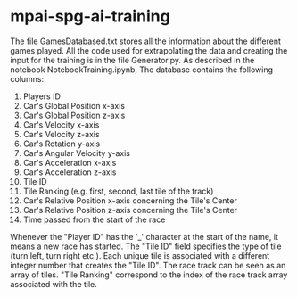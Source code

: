 # mpai-spg-ai-training

The file GamesDatabased.txt stores all the information about the different games played.
All the code used for extrapolating the data and creating the input for the training is in the file Generator.py.
As described in the notebook NotebookTraining.ipynb, The database contains the following columns:

1. Players ID
2. Car's Global Position x-axis
3. Car's Global Position z-axis
4. Car's Velocity x-axis
5. Car's Velocity z-axis
6. Car's Rotation y-axis
7. Car's Angular Velocity y-axis
8. Car's Acceleration x-axis
9. Car's Acceleration z-axis
10. Tile ID
11. Tile Ranking (e.g. first, second, last tile of the track)
12. Car's Relative Position x-axis concerning the Tile's Center
13. Car's Relative Position z-axis concerning the Tile's Center
14. Time passed from the start of the race

Whenever the "Player ID" has the '_' character at the start of the name, it means a new race has started.
The "Tile ID" field specifies the type of tile (turn left, turn right etc.). Each unique tile is associated with a different integer number that creates the "Tile ID".
The race track can be seen as an array of tiles. "Tile Ranking" correspond to the index of the race track array associated with the tile.
